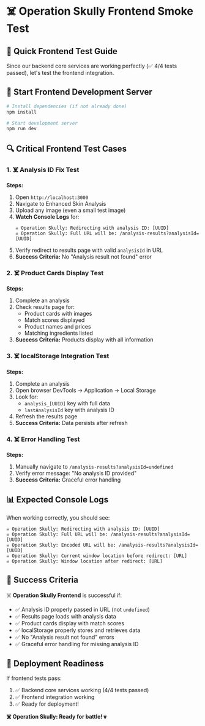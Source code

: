 # ☠️ Operation Skully Frontend Smoke Test

## 🎯 **Quick Frontend Test Guide**

Since our backend core services are working perfectly (✅ 4/4 tests passed), let's test the frontend integration.

## 🚀 **Start Frontend Development Server**

```bash
# Install dependencies (if not already done)
npm install

# Start development server
npm run dev
```

## 🔍 **Critical Frontend Test Cases**

### 1. ☠️ **Analysis ID Fix Test**
**Steps:**
1. Open `http://localhost:3000`
2. Navigate to Enhanced Skin Analysis
3. Upload any image (even a small test image)
4. **Watch Console Logs** for:
   ```
   ☠️ Operation Skully: Redirecting with analysis ID: [UUID]
   ☠️ Operation Skully: Full URL will be: /analysis-results?analysisId=[UUID]
   ```
5. Verify redirect to results page with valid `analysisId` in URL
6. **Success Criteria:** No "Analysis result not found" error

### 2. ☠️ **Product Cards Display Test**
**Steps:**
1. Complete an analysis
2. Check results page for:
   - Product cards with images
   - Match scores displayed
   - Product names and prices
   - Matching ingredients listed
3. **Success Criteria:** Products display with all information

### 3. ☠️ **localStorage Integration Test**
**Steps:**
1. Complete an analysis
2. Open browser DevTools → Application → Local Storage
3. Look for:
   - `analysis_[UUID]` key with full data
   - `lastAnalysisId` key with analysis ID
4. Refresh the results page
5. **Success Criteria:** Data persists after refresh

### 4. ☠️ **Error Handling Test**
**Steps:**
1. Manually navigate to `/analysis-results?analysisId=undefined`
2. Verify error message: "No analysis ID provided"
3. **Success Criteria:** Graceful error handling

## 📊 **Expected Console Logs**

When working correctly, you should see:
```
☠️ Operation Skully: Redirecting with analysis ID: [UUID]
☠️ Operation Skully: Full URL will be: /analysis-results?analysisId=[UUID]
☠️ Operation Skully: Encoded URL will be: /analysis-results?analysisId=[UUID]
☠️ Operation Skully: Current window location before redirect: [URL]
☠️ Operation Skully: Window location after redirect: [URL]
```

## 🎯 **Success Criteria**

☠️ **Operation Skully Frontend** is successful if:
- ✅ Analysis ID properly passed in URL (not `undefined`)
- ✅ Results page loads with analysis data
- ✅ Product cards display with match scores
- ✅ localStorage properly stores and retrieves data
- ✅ No "Analysis result not found" errors
- ✅ Graceful error handling for missing analysis ID

## 🚀 **Deployment Readiness**

If frontend tests pass:
1. ✅ Backend core services working (4/4 tests passed)
2. ✅ Frontend integration working
3. ✅ Ready for deployment!

**☠️ Operation Skully: Ready for battle! 💀** 